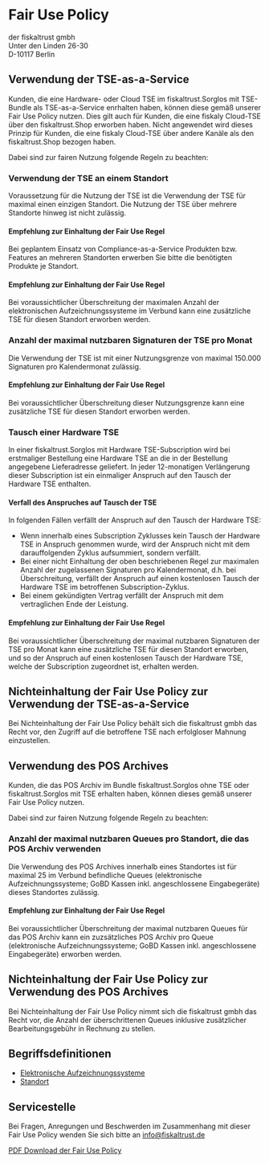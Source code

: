 # Fair Use Policy

der fiskaltrust gmbh<br />
Unter den Linden 26-30<br />
D-10117 Berlin<br />



## Verwendung der TSE-as-a-Service

Kunden, die eine Hardware- oder Cloud TSE im fiskaltrust.Sorglos mit TSE-Bundle als TSE-as-a-Service enrhalten haben, können diese gemäß unserer Fair Use Policy nutzen. Dies gilt auch für Kunden, die eine fiskaly Cloud-TSE über den fiskaltrust.Shop erworben haben. Nicht angewendet wird dieses Prinzip für Kunden, die eine fiskaly Cloud-TSE über andere Kanäle als den fiskaltrust.Shop bezogen haben.

Dabei sind zur fairen Nutzung folgende Regeln zu beachten:

### Verwendung der TSE an einem Standort

Voraussetzung für die Nutzung der TSE ist die Verwendung der TSE für maximal einen einzigen Standort. Die Nutzung der TSE über mehrere Standorte hinweg ist nicht zulässig. 

#### Empfehlung zur Einhaltung der Fair Use Regel

Bei geplantem Einsatz von Compliance-as-a-Service Produkten bzw. Features an mehreren Standorten erwerben Sie bitte die benötigten Produkte je Standort.

#### Empfehlung zur Einhaltung der Fair Use Regel

Bei voraussichtlicher Überschreitung der maximalen Anzahl der elektronischen Aufzeichnungssysteme im Verbund kann eine zusätzliche TSE für diesen Standort erworben werden.

### Anzahl der maximal nutzbaren Signaturen der TSE pro Monat

Die Verwendung der TSE ist mit einer Nutzungsgrenze von maximal 150.000 Signaturen pro Kalendermonat zulässig. 

#### Empfehlung zur Einhaltung der Fair Use Regel

Bei voraussichtlicher Überschreitung dieser Nutzungsgrenze kann eine zusätzliche TSE für diesen Standort erworben werden.

### Tausch einer Hardware TSE

In einer fiskaltrust.Sorglos mit Hardware TSE-Subscription wird bei erstmaliger Bestellung eine Hardware TSE an die in der Bestellung angegebene Lieferadresse geliefert. In jeder 12-monatigen Verlängerung dieser Subscription ist ein einmaliger Anspruch auf den Tausch der Hardware TSE enthalten. 

#### Verfall des Anspruches auf Tausch der TSE

In folgenden Fällen verfällt der Anspruch auf den Tausch der Hardware TSE:

- Wenn innerhalb eines Subscription Zyklusses kein Tausch der Hardware TSE in Anspruch genommen wurde, wird der Anspruch nicht mit dem darauffolgenden Zyklus aufsummiert, sondern verfällt. 
- Bei einer nicht Einhaltung der oben beschriebenen Regel zur maximalen Anzahl der zugelassenen Signaturen pro Kalendermonat, d.h. bei Überschreitung, verfällt der Anspruch auf einen kostenlosen Tausch der Hardware TSE im betroffenen Subscription-Zyklus.
- Bei einem gekündigten Vertrag verfällt der Anspruch mit dem vertraglichen Ende der Leistung.

#### Empfehlung zur Einhaltung der Fair Use Regel

Bei voraussichtlicher Überschreitung der maximal nutzbaren Signaturen der TSE pro Monat kann eine zusätzliche TSE für diesen Standort erworben, und so der Anspruch auf einen kostenlosen Tausch der Hardware TSE, welche der Subscription zugeordnet ist, erhalten werden.

## Nichteinhaltung der Fair Use Policy zur Verwendung der TSE-as-a-Service

Bei Nichteinhaltung der Fair Use Policy behält sich die fiskaltrust gmbh das Recht vor, den Zugriff auf die betroffene TSE nach erfolgloser Mahnung einzustellen.

## Verwendung des POS Archives

Kunden, die das POS Archiv im Bundle fiskaltrust.Sorglos ohne TSE oder fiskaltrust.Sorglos mit TSE erhalten haben, können dieses gemäß unserer Fair Use Policy nutzen. 

Dabei sind zur fairen Nutzung folgende Regeln zu beachten:

### Anzahl der maximal nutzbaren Queues pro Standort, die das POS Archiv verwenden

Die Verwendung des POS Archives innerhalb eines Standortes ist für maximal 25 im Verbund befindliche Queues (elektronische Aufzeichnungssysteme; GoBD Kassen inkl. angeschlossene Eingabegeräte) dieses Standortes  zulässig. 

#### Empfehlung zur Einhaltung der Fair Use Regel

Bei voraussichtlicher Überschreitung der maximal nutzbaren Queues für das POS Archiv kann ein zuzsätzliches POS Archiv pro Queue (elektronische Aufzeichnungssysteme; GoBD Kassen inkl. angeschlossene Eingabegeräte) erworben werden.

## Nichteinhaltung der Fair Use Policy zur Verwendung des POS Archives

Bei Nichteinhaltung der Fair Use Policy nimmt sich die fiskaltrust gmbh das Recht vor, die Anzahl der überschrittenen Queues inklusive zusätzlicher Bearbeitungsgebühr in Rechnung zu stellen.

## Begriffsdefinitionen

- [Elektronische Aufzeichnungssysteme](https://github.com/fiskaltrust/productdescription-de-doc/tree/master/glossar#elektronisches-aufzeichnungssystem-kasse-registrierkasse-kassensystem-eingabestation-terminal)
- [Standort](https://github.com/fiskaltrust/productdescription-de-doc/tree/master/glossar#standort-outlet-location)

## Servicestelle

Bei Fragen, Anregungen und Beschwerden im Zusammenhang mit dieser Fair Use Policy wenden Sie sich bitte an [info@fiskaltrust.de](mailto:info@fiskaltrust.de)



[PDF Download der Fair Use Policy](media/market-de-fair-use-policy.pdf)

